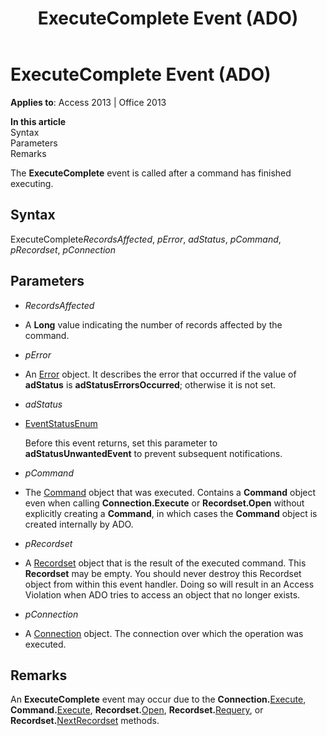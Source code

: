 ﻿---
title: ExecuteComplete Event (ADO)
TOCTitle: ExecuteComplete Event (ADO)
ms:assetid: 47317d97-e373-32f4-9438-2dff46b8d367
ms:mtpsurl: https://msdn.microsoft.com/en-us/library/JJ249219(v=office.15)
ms:contentKeyID: 48544589
ms.date: 09/18/2015
mtps_version: v=office.15
---

# ExecuteComplete Event (ADO)


**Applies to**: Access 2013 | Office 2013

**In this article**  
Syntax  
Parameters  
Remarks  

The **ExecuteComplete** event is called after a command has finished executing.

## Syntax

ExecuteComplete*RecordsAffected*, *pError*, *adStatus*, *pCommand*, *pRecordset*, *pConnection*

## Parameters

  - *RecordsAffected*

  - A **Long** value indicating the number of records affected by the command.

  - *pError*

  - An [Error](error-object-ado.md) object. It describes the error that occurred if the value of **adStatus** is **adStatusErrorsOccurred**; otherwise it is not set.

  - *adStatus*

  - [EventStatusEnum](eventstatusenum.md)
    
    Before this event returns, set this parameter to **adStatusUnwantedEvent** to prevent subsequent notifications.

  - *pCommand*

  - The [Command](command-object-ado.md) object that was executed. Contains a **Command** object even when calling **Connection.Execute** or **Recordset.Open** without explicitly creating a **Command**, in which cases the **Command** object is created internally by ADO.

  - *pRecordset*

  - A [Recordset](recordset-object-ado.md) object that is the result of the executed command. This **Recordset** may be empty. You should never destroy this Recordset object from within this event handler. Doing so will result in an Access Violation when ADO tries to access an object that no longer exists.

  - *pConnection*

  - A [Connection](connection-object-ado.md) object. The connection over which the operation was executed.

## Remarks

An **ExecuteComplete** event may occur due to the **Connection.**[Execute](https://msdn.microsoft.com/en-us/library/jj249832\(v=office.15\)), **Command.**[Execute](https://msdn.microsoft.com/en-us/library/jj248785\(v=office.15\)), **Recordset.**[Open](open-method-ado-recordset.md), **Recordset.**[Requery](requery-method-ado.md), or **Recordset.**[NextRecordset](nextrecordset-method-ado.md) methods.

